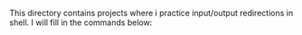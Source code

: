 This directory contains projects where i practice input/output redirections in shell. 
I will fill in the commands below:
